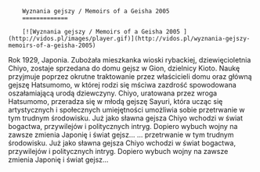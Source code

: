 
        Wyznania gejszy / Memoirs of a Geisha 2005 
        =============
        
        [![Wyznania gejszy / Memoirs of a Geisha 2005 ](http://vidos.pl/images/player.gif)](http://vidos.pl/wyznania-gejszy-memoirs-of-a-geisha-2005)
        
        
 Rok 1929, Japonia. Zubożała mieszkanka wioski rybackiej, dziewięcioletnia Chiyo, zostaje sprzedana do domu gejsz w Gion, dzielnicy Kioto. Naukę przyjmuje poprzez okrutne traktowanie przez właścicieli domu oraz główną gejszę Hatsumomo, w której rodzi się mściwa zazdrość spowodowana oszałamiającą urodą dziewczyny. Chiyo, uratowana przez wroga Hatsumomo, przeradza się w młodą gejszę Sayuri, która ucząc się artystycznych i społecznych umiejętności umożliwia sobie przetrwanie w tym trudnym środowisku. Już jako sławna gejsza Chiyo wchodzi w świat bogactwa, przywilejów i politycznych intryg. Dopiero wybuch wojny na zawsze zmienia Japonię i świat gejsz...  ... przetrwanie w tym trudnym środowisku. Już jako sławna gejsza Chiyo wchodzi w świat bogactwa, przywilejów i politycznych intryg. Dopiero wybuch wojny na zawsze zmienia Japonię i świat gejsz...
    